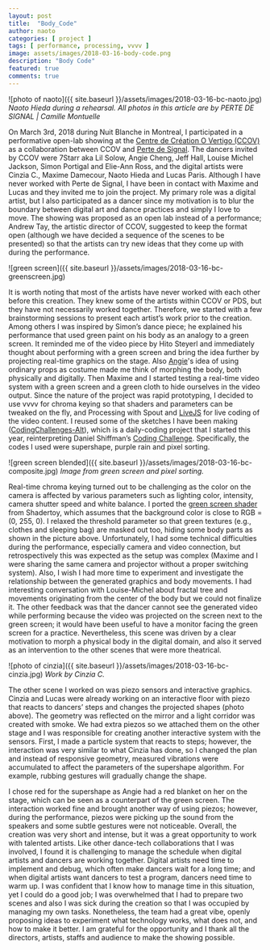 ```yaml
---
layout: post
title:  "Body_Code"
author: naoto
categories: [ project ]
tags: [ performance, processing, vvvv ]
image: assets/images/2018-03-16-body-code.png
description: "Body Code"
featured: true
comments: true
---
```


![photo of naoto]({{ site.baseurl }}/assets/images/2018-03-16-bc-naoto.jpg)
*Naoto Hieda during a rehearsal. All photos in this article are by PERTE DE SIGNAL \| Camille Montuelle*

On March 3rd, 2018 during Nuit Blanche in Montreal, I participated in a performative open-lab showing at the [Centre de Création O Vertigo (CCOV)](https://ccov.org/) as a collaboration between CCOV and [Perte de Signal](http://perte-de-signal.org/). The dancers invited by CCOV were 7Starr aka Lil Solow, Angie Cheng, Jeff Hall, Louise Michel Jackson, Simon Portigal and Elie-Ann Ross, and the digital artists were Cinzia C., Maxime Damecour, Naoto Hieda and Lucas Paris. Although I have never worked with Perte de Signal, I have been in contact with Maxime and Lucas and they invited me to join the project. My primary role was a digital artist, but I also participated as a dancer since my motivation is to blur the boundary between digital art and dance practices and simply I love to move. The showing was proposed as an open lab instead of a performance; Andrew Tay, the artistic director of CCOV, suggested to keep the format open (although we have decided a sequence of the scenes to be presented) so that the artists can try new ideas that they come up with during the performance.

![green screen]({{ site.baseurl }}/assets/images/2018-03-16-bc-greenscreen.jpg)

It is worth noting that most of the artists have never worked with each other before this creation. They knew some of the artists within CCOV or PDS, but they have not necessarily worked together. Therefore, we started with a few brainstorming sessions to present each artist’s work prior to the creation. Among others I was inspired by Simon’s dance piece; he explained his performance that used green paint on his body as an analogy to a green screen. It reminded me of the video piece by Hito Steyerl and immediately thought about performing with a green screen and bring the idea further by projecting real-time graphics on the stage. Also [Angie](https://www.instagram.com/angieokcheng/)'s idea of using ordinary props as costume made me think of morphing the body, both physically and digitally. Then Maxime and I started testing a real-time video system with a green screen and a green cloth to hide ourselves in the video output. Since the nature of the project was rapid prototyping, I decided to use vvvv for chroma keying so that shaders and parameters can be tweaked on the fly, and Processing with Spout and [LiveJS](https://github.com/micuat/liveJsP5js) for live coding of the video content. I reused some of the sketches I have been making ([CodingChallenges-Alt](https://github.com/micuat/CodingChallenges-Alt)), which is a daily-coding project that I started this year, reinterpreting Daniel Shiffman’s [Coding Challenge](https://github.com/CodingTrain/website). Specifically, the codes I used were supershape, purple rain and pixel sorting.

![green screen blended]({{ site.baseurl }}/assets/images/2018-03-16-bc-composite.jpg)
*Image from green screen and pixel sorting.*

Real-time chroma keying turned out to be challenging as the color on the camera is affected by various parameters such as lighting color, intensity, camera shutter speed and white balance. I ported the [green screen shader](https://www.shadertoy.com/view/llBGWc) from Shadertoy, which assumes that the background color is close to RGB = (0, 255, 0). I relaxed the threshold parameter so that green textures (e.g., clothes and sleeping bag) are masked out too, hiding some body parts as shown in the picture above. Unfortunately, I had some technical difficulties during the performance, especially camera and video connection, but retrospectively this was expected as the setup was complex (Maxime and I were sharing the same camera and projector without a proper switching system). Also, I wish I had more time to experiment and investigate the relationship between the generated graphics and body movements. I had interesting conversation with Louise-Michel about fractal tree and movements originating from the center of the body but we could not finalize it. The other feedback was that the dancer cannot see the generated video while performing because the video was projected on the screen next to the green screen; it would have been useful to have a monitor facing the green screen for a practice. Nevertheless, this scene was driven by a clear motivation to morph a physical body in the digital domain, and also it served as an intervention to the other scenes that were more theatrical.

![photo of cinzia]({{ site.baseurl }}/assets/images/2018-03-16-bc-cinzia.jpg)
*Work by Cinzia C.*

The other scene I worked on was piezo sensors and interactive graphics. Cinzia and Lucas were already working on an interactive floor with piezo that reacts to dancers’ steps and changes the projected shapes (photo above). The geometry was reflected on the mirror and a light corridor was created with smoke. We had extra piezos so we attached them on the other stage and I was responsible for creating another interactive system with the sensors. First, I made a particle system that reacts to steps; however, the interaction was very similar to what Cinzia has done, so I changed the plan and instead of responsive geometry, measured vibrations were accumulated to affect the parameters of the supershape algorithm. For example, rubbing gestures will gradually change the shape.

I chose red for the supershape as Angie had a red blanket on her on the stage, which can be seen as a counterpart of the green screen. The interaction worked fine and brought another way of using piezos; however, during the performance, piezos were picking up the sound from the speakers and some subtle gestures were not noticeable.
Overall, the creation was very short and intense, but it was a great opportunity to work with talented artists. Like other dance-tech collaborations that I was involved, I found it is challenging to manage the schedule when digital artists and dancers are working together. Digital artists need time to implement and debug, which often make dancers wait for a long time; and when digital artists want dancers to test a program, dancers need time to warm up. I was confident that I know how to manage time in this situation, yet I could do a good job; I was overwhelmed that I had to prepare two scenes and also I was sick during the creation so that I was occupied by managing my own tasks. Nonetheless, the team had a great vibe, openly proposing ideas to experiment what technology works, what does not, and how to make it better. I am grateful for the opportunity and I thank all the directors, artists, staffs and audience to make the showing possible.
